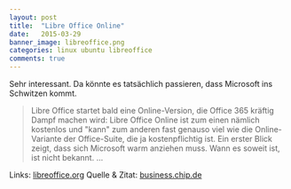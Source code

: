 ```yaml
---
layout: post
title:  "Libre Office Online"
date:   2015-03-29
banner_image: libreoffice.png
categories: linux ubuntu libreoffice
comments: true
---
```

Sehr interessant.
Da könnte es tatsächlich passieren, dass Microsoft ins Schwitzen kommt. 

> Libre Office startet bald eine Online-Version, die Office 365 kräftig Dampf machen wird: Libre Office Online ist zum einen nämlich kostenlos und "kann" zum anderen fast genauso viel wie die Online-Variante der Office-Suite, die ja kostenpflichtig ist. Ein erster Blick zeigt, dass sich Microsoft warm anziehen muss. Wann es soweit ist, ist nicht bekannt.
...

Links: [libreoffice.org](https://de.libreoffice.org/)
Quelle & Zitat: [business.chip.de](http://business.chip.de/news/Libre-Office-Online-kostenlos-Der-Konkurrent-zu-Office-365-kommt_77646716.html)